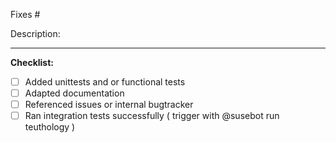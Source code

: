 Fixes #


Description:


-----------------

**Checklist:**
- [ ] Added unittests and or functional tests
- [ ] Adapted documentation
- [ ] Referenced issues or internal bugtracker
- [ ] Ran integration tests successfully ( trigger with @susebot run teuthology )
